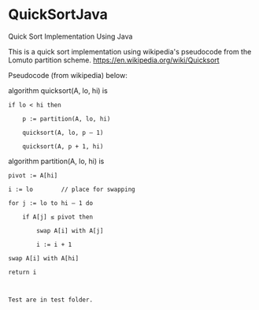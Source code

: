 # QuickSortJava
Quick Sort Implementation Using Java

This is a quick sort implementation using wikipedia's pseudocode from the Lomuto partition scheme.
https://en.wikipedia.org/wiki/Quicksort

Pseudocode (from wikipedia) below:

algorithm quicksort(A, lo, hi) is

    if lo < hi then
    
        p := partition(A, lo, hi)
        
        quicksort(A, lo, p – 1)
        
        quicksort(A, p + 1, hi)
        
algorithm partition(A, lo, hi) is

    pivot := A[hi]
    
    i := lo        // place for swapping
    
    for j := lo to hi – 1 do
    
        if A[j] ≤ pivot then
        
            swap A[i] with A[j]
            
            i := i + 1
            
    swap A[i] with A[hi]
    
    return i
    
    
    
    Test are in test folder. 

